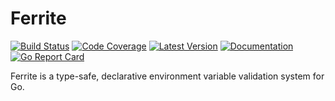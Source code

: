 # Ferrite

[![Build Status](https://github.com/dogmatiq/ferrite/workflows/CI/badge.svg)](https://github.com/dogmatiq/ferrite/actions?workflow=CI)
[![Code Coverage](https://img.shields.io/codecov/c/github/dogmatiq/ferrite/main.svg)](https://codecov.io/github/dogmatiq/ferrite)
[![Latest Version](https://img.shields.io/github/tag/dogmatiq/ferrite.svg?label=semver)](https://semver.org)
[![Documentation](https://img.shields.io/badge/go.dev-reference-007d9c)](https://pkg.go.dev/github.com/dogmatiq/ferrite)
[![Go Report Card](https://goreportcard.com/badge/github.com/dogmatiq/ferrite)](https://goreportcard.com/report/github.com/dogmatiq/ferrite)

Ferrite is a type-safe, declarative environment variable validation system for
Go.
